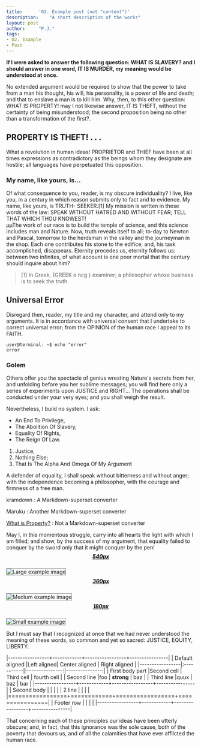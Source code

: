 ```yaml
---
title:		'02. Example post (not "content")'
description:	"A short description of the works"
layout: post
author:		"P.J."
tags: 
- 02. Example 
- Post
---
```


<style>
  img {
  border: solid grey 1px;
}

  h5 {
  text-align: center;
  color: #000;
  text-decoration: underline;
  margin-top: -7px;
}
</style>

**If I were asked to answer the following question: WHAT IS SLAVERY? and I should answer in one word, IT IS MURDER, my meaning would be understood at once.**

No extended argument would be required to show that the power to take from a man his thought, his will, his personality, is a power of life and death; and that to enslave a man is to kill him. Why, then, to this other question: WHAT IS PROPERTY! may I not likewise answer, IT IS THEFT, without the certainty of being misunderstood; the second proposition being no other than a transformation of the first?.

## PROPERTY IS THEFT! . . .
What a revolution in human ideas! PROPRIETOR and THIEF have been at all times expressions as contradictory as the beings whom they designate are hostile; all languages have perpetuated this opposition.

### My name, like yours, is...
Of what consequence to you, reader, is my obscure individuality? I live, like you, in a century in which reason submits only to fact and to evidence. My name, like yours, is TRUTH- SEEKER.[1] My mission is written in these words of the law: SPEAK WITHOUT HATRED AND WITHOUT FEAR; TELL THAT WHICH THOU KNOWEST!  
µµThe work of our race is to build the temple of science, and this science includes man and Nature. Now, truth reveals itself to all; to-day to Newton and Pascal, tomorrow to the herdsman in the valley and the journeyman in the shop. Each one contributes his stone to the edifice; and, his task accomplished, disappears. Eternity precedes us, eternity follows us: between two infinites, of what account is one poor mortal that the century should inquire about him?

> [1] In Greek, {GREEK e ncg } examiner; a philosopher whose business is to seek the truth.

## Universal Error
Disregard then, reader, my title and my character, and attend only to my arguments. It is in accordance with universal consent that I undertake to correct universal error; from the OPINION of the human race I appeal to its FAITH.

```
user@terminal: ~$ echo "error"  
error
```

### Golem
Others offer you the spectacle of genius wresting Nature's secrets from her, and unfolding before you her sublime messages; you will find here only a series of experiments upon JUSTICE and RIGHT... The operations shall be conducted under your very eyes; and you shall weigh the result.

Nevertheless, I build no system. I ask:

* An End To Privilege, 
* The Abolition Of Slavery, 
* Equality Of Rights,
* The Reign Of Law.

1. Justice, 
2. Nothing Else; 
3. That Is The Alpha And Omega Of My Argument

A defender of equality, I shall speak without bitterness and without anger; with the independence becoming a philosopher, with the courage and firmness of a free man.

kramdown
: A Markdown-superset converter

Maruku
: Another Markdown-superset converter

[What is Property?](https://en.wikisource.org/wiki/What_is_Property%3F "By P.J. Proudhon.")
: Not a Markdown-superset converter

May I, in this momentous struggle, carry into all hearts the light with which I am filled; and show, by the success of my argument, that equality failed to conquer by the sword only that it might conquer by the pen!

##### 540px #
![Large example image](https://upload.wikimedia.org/wikipedia/commons/thumb/3/37/Placeholder_4-3.svg/540px-Placeholder_4-3.svg.png "Large example image")

##### 360px #
![Medium example image](https://upload.wikimedia.org/wikipedia/commons/thumb/3/37/Placeholder_4-3.svg/360px-Placeholder_4-3.svg.png "Medium example image")

##### 180px #
![Small example image](https://upload.wikimedia.org/wikipedia/commons/thumb/3/37/Placeholder_4-3.svg/180px-Placeholder_4-3.svg.png "Small example image")

But I must say that I recognized at once that we had never understood the meaning of these words, so common and yet so sacred: JUSTICE, EQUITY, LIBERTY.

|-----------------+------------+-----------------+----------------|
| Default aligned |Left aligned| Center aligned  | Right aligned  |
|-----------------|:-----------|:---------------:|---------------:|
| First body part |Second cell | Third cell      | fourth cell    |
| Second line     |foo         | **strong**      | baz            |
| Third line      |quux        | baz             | bar            |
|-----------------+------------+-----------------+----------------|
| Second body     |            |                 |                |
| 2 line          |            |                 |                |
|=================+============+=================+================|
| Footer row      |            |                 |                |
|-----------------+------------+-----------------+----------------|

That concerning each of these principles our ideas have been utterly obscure; and, in fact, that this ignorance was the sole cause, both of the poverty that devours us, and of all the calamities that have ever afflicted the human race.

